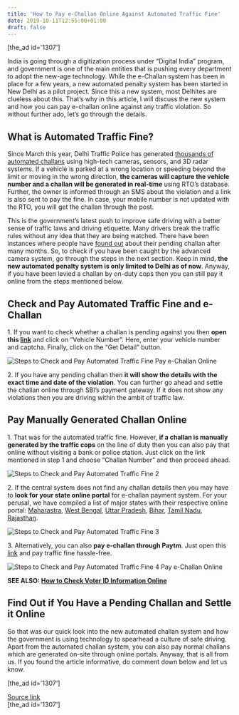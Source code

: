 ```yaml
---
title: 'How to Pay e-Challan Online Against Automated Traffic Fine'
date: 2019-10-11T12:55:00+01:00
draft: false
---
```


\[the\_ad id='1307'\]  
  

  

India is going through a digitization process under “Digital India” program, and government is one of the main entities that is pushing every department to adopt the new-age technology. While the e-Challan system has been in place for a few years, a new automated penalty system has been started in New Delhi as a pilot project. Since this a new system, most Delhites are clueless about this. That’s why in this article, I will discuss the new system and how you can pay e-challan online against any traffic violation. So without further ado, let’s go through the details.  

What is Automated Traffic Fine?
-------------------------------

  

Since March this year, Delhi Traffic Police has generated [thousands of automated challans](https://timesofindia.indiatimes.com/city/delhi/22k-automated-challans-in-15-days-on-s-delhi-stretch/articleshow/68416831.cms) using high-tech cameras, sensors, and 3D radar systems. If a vehicle is parked at a wrong location or speeding beyond the limit or moving in the wrong direction, **the cameras will capture the vehicle number and a challan will be generated in real-time** using RTO’s database. Further, the owner is informed through an SMS about the violation and a link is also sent to pay the fine. In case, your mobile number is not updated with the RTO, you will get the challan through the post.  

This is the government’s latest push to improve safe driving with a better sense of traffic laws and driving etiquette. Many drivers break the traffic rules without any idea that they are being watched. There have been instances where people have [found out](https://www.news18.com/news/auto/you-might-have-a-traffic-challan-pending-online-and-not-even-know-it-heres-why-2281367.html) about their pending challan after many months. So, to check if you have been caught by the advanced camera system, go through the steps in the next section. Keep in mind, **the new automated penalty system is only limited to Delhi as of now**. Anyway, if you have been levied a challan by on-duty cops then you can still pay it online from the steps mentioned below.  

Check and Pay Automated Traffic Fine and e-Challan
--------------------------------------------------

  

1\. If you want to check whether a challan is pending against you then **open this [link](https://echallan.parivahan.gov.in/index/accused-challan)** and click on “Vehicle Number”. Here, enter your vehicle number and captcha. Finally, click on the “Get Detail” button.  

![Steps to Check and Pay Automated Traffic Fine Pay e-Challan Online](https://beebom.com/wp-content/uploads/2019/10/Steps-to-Check-and-Pay-Automated-Traffic-Fine.jpg)

2\. If you have any pending challan then **it will show the details with the exact time and date of the violation**. You can further go ahead and settle the challan online through SBI’s payment gateway. If it does not show any violations then you are driving within the ambit of traffic law.  

Pay Manually Generated Challan Online
-------------------------------------

  

1\. That was for the automated traffic fine. However, **if a challan is manually generated by the traffic cops** on the line of duty then you can also pay that online without visiting a bank or police station. Just click on the link mentioned in step 1 and choose “Challan Number” and then proceed ahead.  

![Steps to Check and Pay Automated Traffic Fine 2](https://beebom.com/wp-content/uploads/2019/10/Steps-to-Check-and-Pay-Automated-Traffic-Fine-2.jpg)

2\. If the central system does not find any challan details then you may have to **look for your state online portal** for e-challan payment system. For your perusal, we have compiled a list of major states with their respective online portal: [Maharastra](https://mahatrafficechallan.gov.in/payechallan/PaymentService.htm), [West Bengal](http://www.wbtrafficpolice.com/online-fine-payments-via-grips.php), [Uttar Pradesh](http://traffic.uppolice.gov.in/MyChallan), [Bihar](https://www.biharregd.gov.in/OgrassPage), [Tamil Nadu](https://eservices.tnpolice.gov.in/CCTNSNICSDC/CitizenVehicleHome?0), [Rajasthan](http://echallanjaipur.rajasthan.gov.in/Home/Disclaimer).

  
  

  

![Steps to Check and Pay Automated Traffic Fine 3](https://beebom.com/wp-content/uploads/2019/10/Steps-to-Check-and-Pay-Automated-Traffic-Fine-3.jpg)

3\. Alternatively, you can also **pay e-challan through Paytm**. Just open this [link](https://paytm.com/challan-bill-payment) and pay traffic fine hassle-free.  

![Steps to Check and Pay Automated Traffic Fine 4 Pay e-Challan Online](https://beebom.com/wp-content/uploads/2019/10/Steps-to-Check-and-Pay-Automated-Traffic-Fine-4.jpg)

**SEE ALSO: [How to Check Voter ID Information Online](https://beebom.com/check-voter-id-information-online/)**  

Find Out if You Have a Pending Challan and Settle it Online
-----------------------------------------------------------

  

So that was our quick look into the new automated challan system and how the government is using technology to spearhead a culture of safe driving. Apart from the automated challan system, you can also pay normal challans which are generated on-site through online portals. Anyway, that is all from us. If you found the article informative, do comment down below and let us know.  

  
\[the\_ad id='1307'\]  
  
[Source link](https://beebom.com/how-pay-e-challan-online-automated-traffic-fine/)  
\[the\_ad id='1307'\]